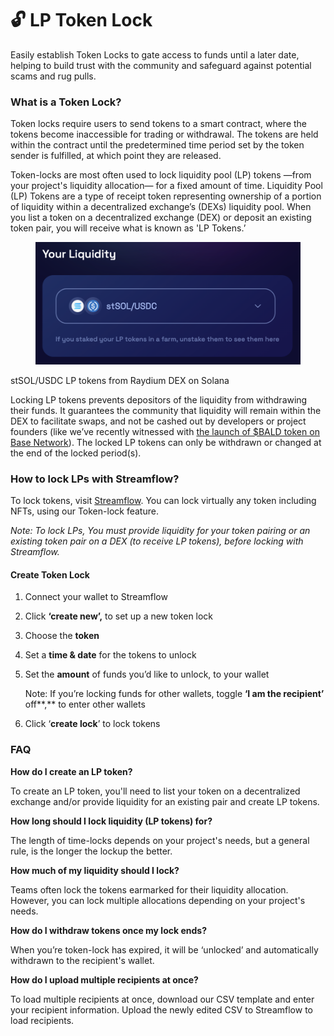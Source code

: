 # 🔓 LP Token Lock

Easily establish Token Locks to gate access to funds until a later date, helping to build trust with the community and safeguard against potential scams and rug pulls.

### What is a Token Lock?

Token locks require users to send tokens to a smart contract, where the tokens become inaccessible for trading or withdrawal. The tokens are held within the contract until the predetermined time period set by the token sender is fulfilled, at which point they are released.

Token-locks are most often used to lock liquidity pool (LP) tokens —from your project's liquidity allocation— for a fixed amount of time. Liquidity Pool (LP) Tokens are a type of receipt token representing ownership of a portion of liquidity within a decentralized exchange’s (DEXs) liquidity pool. When you list a token on a decentralized exchange (DEX) or deposit an existing token pair, you will receive what is known as 'LP Tokens.’

<figure><img src="../.gitbook/assets/Screen Shot 2023-08-02 at 12.12.36 PM.png" alt=""><figcaption></figcaption></figure>

stSOL/USDC LP tokens from Raydium DEX on Solana

Locking LP tokens prevents depositors of the liquidity from withdrawing their funds. It guarantees the community that liquidity will remain within the DEX to facilitate swaps, and not be cashed out by developers or project founders (like we’ve recently witnessed with [the launch of $BALD token on Base Network](https://cointelegraph.com/news/bald-token-developer-denies-rug-pull-price-falls-post-launch)). The locked LP tokens can only be withdrawn or changed at the end of the locked period(s).

### How to lock LPs with Streamflow?

To lock tokens, visit [Streamflow](https://app.streamflow.finance). You can lock virtually any token including NFTs, using our Token-lock feature.

_Note: To lock LPs, You must provide liquidity for your token pairing or an existing token pair on a DEX (to receive LP tokens), before locking with Streamflow._

#### Create Token Lock

1. Connect your wallet to Streamflow
2. Click **‘create new’,** to set up a new token lock
3. Choose the **token**
4. Set a **time & date** for the tokens to unlock
5.  Set the **amount** of funds you’d like to unlock, to your wallet

    Note: If you’re locking funds for other wallets, toggle **‘I am the recipient’** off\*\*,\*\* to enter other wallets
6. Click ‘**create lock**’ to lock tokens

### FAQ

**How do I create an LP token?**

To create an LP token, you'll need to list your token on a decentralized exchange and/or provide liquidity for an existing pair and create LP tokens.

**How long should I lock liquidity (LP tokens) for?**

The length of time-locks depends on your project's needs, but a general rule, is the longer the lockup the better.

**How much of my liquidity should I lock?**

Teams often lock the tokens earmarked for their liquidity allocation. However, you can lock multiple allocations depending on your project's needs.

**How do I withdraw tokens once my lock ends?**

When you’re token-lock has expired, it will be ‘unlocked’ and automatically withdrawn to the recipient's wallet.

**How do I upload multiple recipients at once?**

To load multiple recipients at once, download our CSV template and enter your recipient information. Upload the newly edited CSV to Streamflow to load recipients.
